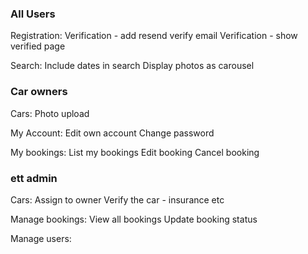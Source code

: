 ### All Users

Registration:
Verification - add resend verify email
Verification - show verified page


Search:
Include dates in search
Display photos as carousel


### Car owners

Cars:
Photo upload

My Account:
Edit own account
Change password

My bookings:
List my bookings
Edit booking
Cancel booking

### ett admin

Cars:
Assign to owner
Verify the car - insurance etc


Manage bookings:
View all bookings
Update booking status

Manage users:

